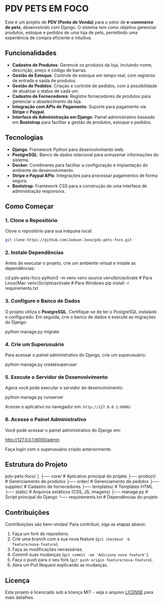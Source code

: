 # PDV PETS EM FOCO

Este é um projeto de **PDV (Ponto de Venda)** para o setor de **e-commerce de pets**, desenvolvido com Django. O sistema tem como objetivo gerenciar produtos, estoque e pedidos de uma loja de pets, permitindo uma experiência de compra eficiente e intuitiva.

## Funcionalidades

- **Cadastro de Produtos**: Gerencie os produtos da loja, incluindo nome, descrição, preço e código de barras.
- **Gestão de Estoque**: Controle de estoque em tempo real, com registros de entrada e saída de produtos.
- **Gestão de Pedidos**: Criação e controle de pedidos, com a possibilidade de atualizar o status de cada um.
- **Cadastro de Fornecedores**: Registre fornecedores de produtos para gerenciar o abastecimento da loja.
- **Integração com APIs de Pagamento**: Suporte para pagamento via **Stripe** e **Paypal**.
- **Interface de Administração em Django**: Painel administrativo baseado em **Bootstrap** para facilitar a gestão de produtos, estoque e pedidos.

## Tecnologias

- **Django**: Framework Python para desenvolvimento web.
- **PostgreSQL**: Banco de dados relacional para armazenar informações do sistema.
- **Docker**: Contêineres para facilitar a configuração e implantação do ambiente de desenvolvimento.
- **Stripe e Paypal APIs**: Integrações para processar pagamentos de forma segura.
- **Bootstrap**: Framework CSS para a construção de uma interface de administração responsiva.

## Como Começar

### 1. Clone o Repositório

Clone o repositório para sua máquina local:

```bash
git clone https://github.com/Jadson-Jose/pdv-pets-foco.git
```

### 2. Instale Dependências

Antes de executar o projeto, crie um ambiente virtual e instale as dependências:


cd pdv-pets-foco
python3 -m venv venv
source venv/bin/activate  # Para Linux/Mac
venv\Scripts\activate  # Para Windows
pip install -r requirements.txt


### 3. Configure o Banco de Dados

O projeto utiliza o **PostgreSQL**. Certifique-se de ter o PostgreSQL instalado e configurado. Em seguida, crie o banco de dados e execute as migrações do Django:


python manage.py migrate


### 4. Crie um Superusuário

Para acessar o painel administrativo do Django, crie um superusuário:


python manage.py createsuperuser


### 5. Execute o Servidor de Desenvolvimento

Agora você pode executar o servidor de desenvolvimento:


python manage.py runserver


Acesse o aplicativo no navegador em: `http://127.0.0.1:8000/`

### 6. Acesse o Painel Administrativo

Você pode acessar o painel administrativo do Django em:


http://127.0.0.1:8000/admin


Faça login com o superusuário criado anteriormente.

## Estrutura do Projeto


pdv-pets-foco/
│
├── core/                # Aplicativo principal do projeto
├── product/             # Gerenciamento de produtos
├── order/               # Gerenciamento de pedidos
├── supplier/            # Cadastro de fornecedores
├── templates/           # Templates HTML
├── static/              # Arquivos estáticos (CSS, JS, imagens)
├── manage.py            # Script principal do Django
└── requirements.txt     # Dependências do projeto



## Contribuições

Contribuições são bem-vindas! Para contribuir, siga as etapas abaixo:

1. Faça um fork do repositório.
2. Crie uma branch com a sua nova feature (`git checkout -b feature/nova-feature`).
3. Faça as modificações necessárias.
4. Commit suas mudanças (`git commit -am 'Adiciona nova feature'`).
5. Faça o push para o seu fork (`git push origin feature/nova-feature`).
6. Abra um Pull Request explicando as mudanças.

## Licença

Este projeto é licenciado sob a licença MIT - veja o arquivo [LICENSE](LICENSE) para mais detalhes.
